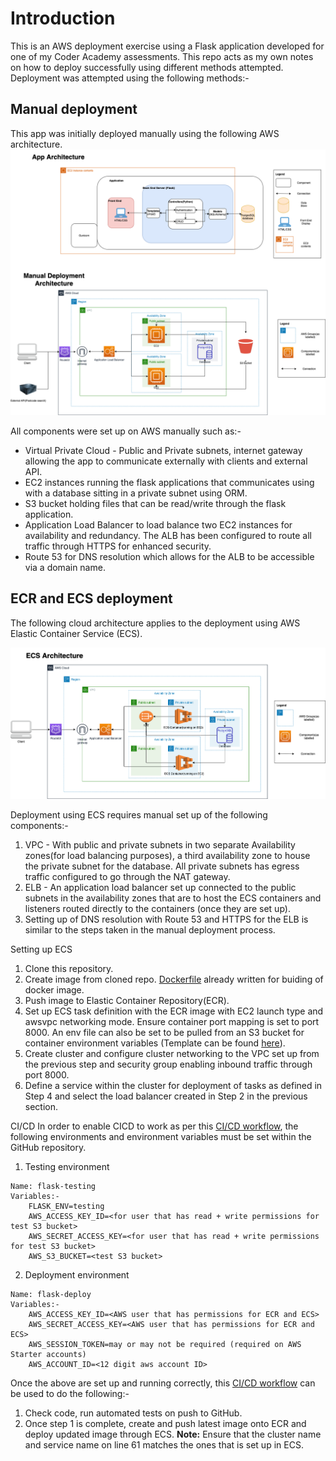 # Introduction
This is an AWS deployment exercise using a Flask application developed for one of my Coder Academy assessments. This repo acts as my own notes on how to deploy successfully using different methods attempted. Deployment was attempted using the following methods:-

## Manual deployment

This app was initially deployed manually using the following AWS architecture.
![manual deployment](docs/AAD_manual.png)

All components were set up on AWS manually such as:-

* Virtual Private Cloud - Public and Private subnets, internet gateway allowing the app to communicate externally with clients and external API.
* EC2 instances running the flask applications that communicates using with a database sitting in a private subnet using ORM.
* S3 bucket holding files that can be read/write through the flask application.
* Application Load Balancer to load balance two EC2 instances for availability and redundancy. The ALB has been configured to route all traffic through HTTPS for enhanced security.
* Route 53 for DNS resolution which allows for the ALB to be accessible via a domain name.


## ECR and ECS deployment
The following cloud architecture applies to the deployment using AWS Elastic Container Service (ECS).

![ECS Deployment Architecture](docs/AAD_ECS.png)

Deployment using ECS requires manual set up of the following components:-

1. VPC - With public and private subnets in two separate Availability zones(for load balancing purposes), a third availability zone to house the private subnet for the database. All private subnets has egress traffic configured to go through the NAT gateway. 
2. ELB - An application load balancer set up connected to the public subnets in the availability zones that are to host the ECS containers and listeners routed directly to the containers (once they are set up). 
3. Setting up of DNS resolution with Route 53 and HTTPS for the ELB is similar to the steps taken in the manual deployment process.

Setting up ECS

1. Clone this repository.
2. Create image from cloned repo. [Dockerfile](Dockerfile) already written for buiding of docker image.
3. Push image to Elastic Container Repository(ECR).
4. Set up ECS task definition with the ECR image with EC2 launch type and awsvpc networking mode. Ensure container port mapping is set to port 8000. An env file can also be set to be pulled from an S3 bucket for container environment variables (Template can be found [here](src/.env.example)).
5. Create cluster and configure cluster networking to the VPC set up from the previous step and security group enabling inbound traffic through port 8000.
6. Define a service within the cluster for deployment of tasks as defined in Step 4 and select the load balancer created in Step 2 in the previous section.

CI/CD
In order to enable CICD to work as per this [CI/CD workflow](CICD/ci-cd-ECS.yml), the following environments and environment variables must be set within the GitHub repository.

1. Testing environment
```
Name: flask-testing
Variables:-
    FLASK_ENV=testing
    AWS_ACCESS_KEY_ID=<for user that has read + write permissions for test S3 bucket>
    AWS_SECRET_ACCESS_KEY=<for user that has read + write permissions for test S3 bucket>
    AWS_S3_BUCKET=<test S3 bucket>
```

2. Deployment environment
```
Name: flask-deploy
Variables:-
    AWS_ACCESS_KEY_ID=<AWS user that has permissions for ECR and ECS>
    AWS_SECRET_ACCESS_KEY=<AWS user that has permissions for ECR and ECS>
    AWS_SESSION_TOKEN=may or may not be required (required on AWS Starter accounts)
    AWS_ACCOUNT_ID=<12 digit aws account ID>
```

Once the above are set up and running correctly, this [CI/CD workflow](CICD/ci-cd-ECS.yml) can be used to do the following:-

1. Check code, run automated tests on push to GitHub.
2. Once step 1 is complete, create and push latest image onto ECR and deploy updated image through ECS.
**Note:** Ensure that the cluster name and service name on line 61 matches the ones that is set up in ECS.